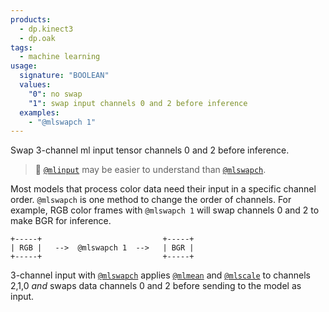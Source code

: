 ```yaml
---
products:
  - dp.kinect3
  - dp.oak
tags:
  - machine learning
usage:
  signature: "BOOLEAN"
  values:
    "0": no swap
    "1": swap input channels 0 and 2 before inference
  examples:
    - "@mlswapch 1"
---
```


Swap 3-channel ml input tensor channels 0 and 2 before inference.

> 📝 [`@mlinput`](mlinput.md) may be easier to understand than [`@mlswapch`](mlswapch.md).

Most models that process color data need their input in a specific channel
order. `@mlswapch` is one method to change the order of channels. For example,
RGB color frames with `@mlswapch 1` will swap channels 0 and 2 to make BGR for inference.

```
+-----+                           +-----+  
| RGB |   -->  @mlswapch 1  -->   | BGR |
+-----+                           +-----+
```

3-channel input with [`@mlswapch`](mlswapch.md) applies [`@mlmean`](mlmean.md)
and [`@mlscale`](mlscale.md) to channels 2,1,0 *and* swaps data
channels 0 and 2 before sending to the model as input.
